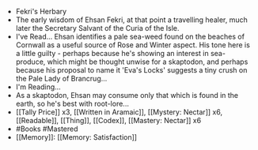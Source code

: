 - Fekri's Herbary
- The early wisdom of Ehsan Fekri, at that point a travelling healer, much later the Secretary Salvant of the Curia of the Isle.
- I've Read...
  Ehsan identifies a pale sea-weed found on the beaches of Cornwall as a useful source of Rose and Winter aspect. His tone here is a little guilty - perhaps because he's showing an interest in sea-produce, which might be thought unwise for a skaptodon, and perhaps because his proposal to name it 'Eva's Locks' suggests a tiny crush on the Pale Lady of Brancrug...
- I'm Reading...
- As a skaptodon, Ehsan may consume only that which is found in the earth, so he's best with root-lore...
- [[Tally Price]] x3, [[Written in Aramaic]], [[Mystery: Nectar]] x6, [[Readable]], [[Thing]], [[Codex]], [[Mastery: Nectar]] x6
- #Books #Mastered
- [[Memory]]: [[Memory: Satisfaction]]